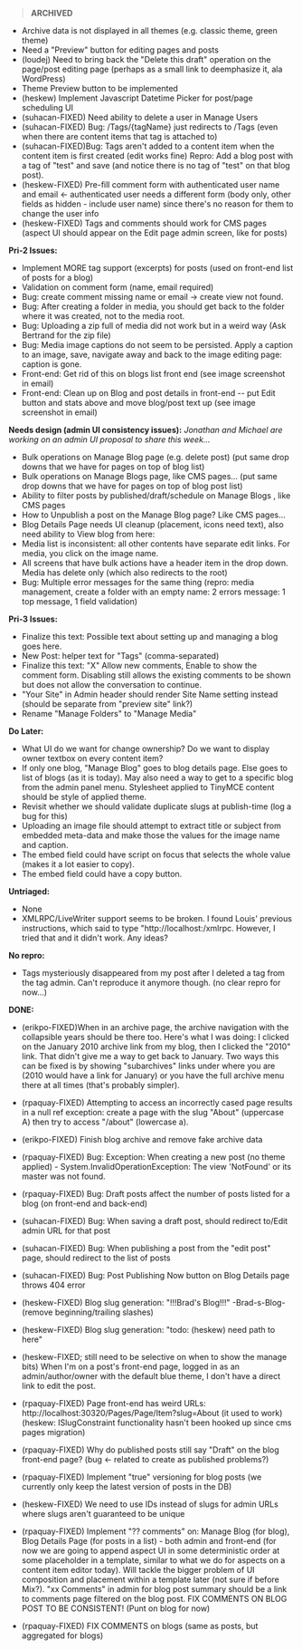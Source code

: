 > **ARCHIVED**


* Archive data is not displayed in all themes (e.g. classic theme, green theme)
* Need a "Preview" button for editing pages and posts
* (loudej) Need to bring back the "Delete this draft" operation on the page/post editing page (perhaps as a small link to deemphasize it, ala WordPress)
* Theme Preview button to be implemented
* (heskew) Implement Javascript Datetime Picker for post/page scheduling UI
* (suhacan-FIXED) Need ability to delete a user in Manage Users
* (suhacan-FIXED) Bug: /Tags/{tagName} just redirects to /Tags (even when there are content items that tag is attached to)
* (suhacan-FIXED)Bug: Tags aren't added to a content item when the content item is first created (edit works fine) Repro: Add a blog post with a tag of "test" and save (and notice there is no tag of "test" on that blog post).
* (heskew-FIXED) Pre-fill comment form with authenticated user name and email <- authenticated user needs a different form (body only, other fields as hidden - include user name) since there's no reason for them to change the user info
* (heskew-FIXED) Tags and comments should work for CMS pages (aspect UI should appear on the Edit page admin screen, like for posts)


**Pri-2 Issues:**

* Implement MORE tag support (excerpts) for posts (used on front-end list of posts for a blog)
* Validation on comment form (name, email required)
* Bug: create comment missing name or email -> create view not found.
* Bug: After creating a folder in media, you should get back to the folder where it was created, not to the media root.
* Bug: Uploading a zip full of media did not work but in a weird way (Ask Bertrand for the zip file)
* Bug: Media image captions do not seem to be persisted. Apply a caption to an image, save, navigate away and back to the image editing page: caption is gone.
* Front-end: Get rid of this on blogs list front end (see image screenshot in email)
* Front-end: Clean up on Blog and post details in front-end -- put Edit button and stats above and move blog/post text up (see image screenshot in email)


**Needs design (admin UI consistency issues):** _Jonathan and Michael are working on an admin UI proposal to share this week..._


* Bulk operations on Manage Blog page (e.g. delete post) (put same drop downs that we have for pages on top of blog list)
* Bulk operations on Manage Blogs page, like CMS pages... (put same drop downs that we have for pages on top of blog post list)
* Ability to filter posts by published/draft/schedule on Manage Blogs , like CMS pages
* How to Unpublish a post on the Manage Blog page? Like CMS pages...
* Blog Details Page needs UI cleanup (placement, icons need text), also need ability to View blog from here:
* Media list is inconsistent: all other contents have separate edit links. For media, you click on the image name.
* All screens that have bulk actions have a header item in the drop down. Media has delete only (which also redirects to the root)
* Bug: Multiple error messages for the same thing (repro: media management, create a folder with an empty name: 2 errors message: 1 top message, 1 field validation)


**Pri-3 Issues:**


* Finalize this text: Possible text about setting up and managing a blog goes here.
* New Post: helper text for "Tags" (comma-separated)
* Finalize this text: "X" Allow new comments, Enable to show the comment form. Disabling still allows the existing comments to be shown but does not allow the conversation to continue.
* "Your Site" in Admin header should render Site Name setting instead (should be separate from "preview site" link?)
* Rename "Manage Folders" to "Manage Media"


**Do Later:**


* What UI do we want for change ownership? Do we want to display owner textbox on every content item?
* If only one blog, "Manage Blog" goes to blog details page. Else goes to list of blogs (as it is today). May also need a way to get to a specific blog from the admin panel menu. 
Stylesheet applied to TinyMCE content should be style of applied theme.
* Revisit whether we should validate duplicate slugs at publish-time (log a bug for this)
* Uploading an image file should attempt to extract title or subject from embedded meta-data and make those the values for the image name and caption.
* The embed field could have script on focus that selects the whole value (makes it a lot easier to copy).
* The embed field could have a copy button.


**Untriaged:** 
* None
* XMLRPC/LiveWriter support seems to be broken. I found Louis' previous instructions, which said to type "http://localhost:<port>/xmlrpc.  However, I tried that and it didn't work.  Any ideas?


**No repro:**


* Tags mysteriously disappeared from my post after I deleted a tag from the tag admin. Can't reproduce it anymore though. (no clear repro for now...)


**DONE:** 
* (erikpo-FIXED)When in an archive page, the archive navigation with the collapsible years should be there too. Here's what I was doing: I clicked on the January 2010 archive link from my blog, then I clicked the "2010" link. That didn't give me a way to get back to January. Two ways this can be fixed is by showing "subarchives" links under where you are (2010 would have a link for January) or you have the full archive menu there at all times (that's probably simpler).
* (rpaquay-FIXED) Attempting to access an incorrectly cased page results in a null ref exception: create a page with the slug "About" (uppercase A) then try to access "/about" (lowercase a).
* (erikpo-FIXED) Finish blog archive and remove fake archive data
* (rpaquay-FIXED) Bug: Exception: When creating a new post (no theme applied) - System.InvalidOperationException: The view 'NotFound' or its master was not found.
* (rpaquay-FIXED) Bug: Draft posts affect the number of posts listed for a blog (on front-end and back-end)
* (suhacan-FIXED) Bug: When saving a draft post, should redirect to/Edit admin URL for that post
* (suhacan-FIXED) Bug: When publishing a post from the "edit post" page, should redirect to the list of posts
* (suhacan-FIXED) Bug: Post Publishing Now button on Blog Details page throws 404 error
* (heskew-FIXED) Blog slug generation: "!!!Brad's Blog!!!" -Brad-s-Blog- (remove beginning/trailing slashes)
* (heskew-FIXED) Blog slug generation: "todo: (heskew) need path to here"
* (heskew-FIXED; still need to be selective on when to show the manage bits) When I'm on a post's front-end page, logged in as an admin/author/owner with the default blue theme, I don't have a direct link to edit the post.
* (rpaquay-FIXED) Page front-end has weird URLs: http://localhost:30320/Pages/Page/Item?slug=About (it used to work) (heskew: ISlugConstraint functionality hasn't been hooked up since cms pages migration)
* (rpaquay-FIXED) Why do published posts still say "Draft" on the blog front-end page? (bug <- related to create as published problems?)



* (rpaquay-FIXED) Implement "true" versioning for blog posts (we currently only keep the latest version of posts in the DB)
* (heskew-FIXED) We need to use IDs instead of slugs for admin URLs where slugs aren't guaranteed to be unique
* (rpaquay-FIXED) Implement "?? comments" on: Manage Blog (for blog), Blog Details Page (for posts in a list) - both admin and front-end (for now we are going to append aspect UI in some deterministic order at some placeholder in a template, similar to what we do for aspects on a content item editor today). Will tackle the bigger problem of UI composition and placement within a template later (not sure if before Mix?). "xx Comments" in admin for blog post summary should be a link to comments page filtered on the blog post. FIX COMMENTS ON BLOG POST TO BE CONSISTENT! (Punt on blog for now)



* (rpaquay-FIXED) FIX COMMENTS on blogs (same as posts, but aggregated for blogs)

